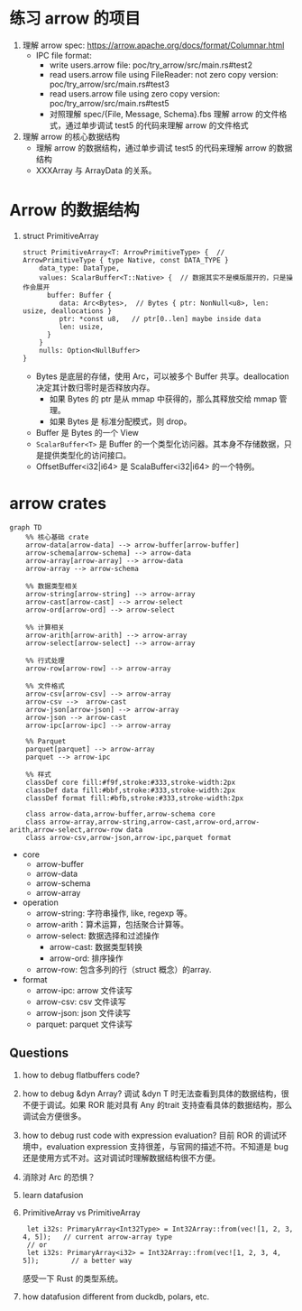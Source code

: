 # 练习 arrow 的项目

1. 理解 arrow spec: https://arrow.apache.org/docs/format/Columnar.html
   - IPC file format: 
     - write users.arrow file: poc/try_arrow/src/main.rs#test2 
     - read users.arrow file using FileReader: not zero copy version: poc/try_arrow/src/main.rs#test3
     - read users.arrow file using zero copy version: poc/try_arrow/src/main.rs#test5
     - 对照理解 spec/{File, Message, Schema}.fbs 理解 arrow 的文件格式，通过单步调试 test5 的代码来理解 arrow 的文件格式
2. 理解 arrow 的核心数据结构
   - 理解 arrow 的数据结构，通过单步调试 test5 的代码来理解 arrow 的数据结构
   - XXXArray 与 ArrayData 的关系。

# Arrow 的数据结构
1. struct PrimitiveArray<T>
   ```
   struct PrimitiveArray<T: ArrowPrimitiveType> {  // ArrowPrimitiveType { type Native, const DATA_TYPE }
       data_type: DataType,
       values: ScalarBuffer<T::Native> {  // 数据其实不是模版展开的，只是操作会展开
         buffer: Buffer {
            data: Arc<Bytes>,  // Bytes { ptr: NonNull<u8>, len: usize, deallocations } 
            ptr: *const u8,   // ptr[0..len] maybe inside data
            len: usize,
         }
       }
       nulls: Option<NullBuffer>
   }
   ```
   - Bytes 是底层的存储，使用 Arc，可以被多个 Buffer 共享。deallocation 决定其计数归零时是否释放内存。
     - 如果 Bytes 的 ptr 是从 mmap 中获得的，那么其释放交给 mmap 管理。
     - 如果 Bytes 是 标准分配模式，则 drop。 
   - Buffer 是 Bytes 的一个 View
   - `ScalarBuffer<T>` 是 Buffer 的一个类型化访问器。其本身不存储数据，只是提供类型化的访问接口。
   - OffsetBuffer<i32|i64> 是 ScalaBuffer<i32|i64> 的一个特例。

# arrow crates
```mermaid
graph TD
    %% 核心基础 crate
    arrow-data[arrow-data] --> arrow-buffer[arrow-buffer]
    arrow-schema[arrow-schema] --> arrow-data
    arrow-array[arrow-array] --> arrow-data
    arrow-array --> arrow-schema
    
    %% 数据类型相关
    arrow-string[arrow-string] --> arrow-array
    arrow-cast[arrow-cast] --> arrow-select
    arrow-ord[arrow-ord] --> arrow-select
    
    %% 计算相关
    arrow-arith[arrow-arith] --> arrow-array
    arrow-select[arrow-select] --> arrow-array
    
    %% 行式处理
    arrow-row[arrow-row] --> arrow-array
    
    %% 文件格式
    arrow-csv[arrow-csv] --> arrow-array
    arrow-csv -->  arrow-cast
    arrow-json[arrow-json] --> arrow-array
    arrow-json --> arrow-cast
    arrow-ipc[arrow-ipc] --> arrow-array
    
    %% Parquet
    parquet[parquet] --> arrow-array
    parquet --> arrow-ipc
    
    %% 样式
    classDef core fill:#f9f,stroke:#333,stroke-width:2px
    classDef data fill:#bbf,stroke:#333,stroke-width:2px
    classDef format fill:#bfb,stroke:#333,stroke-width:2px
    
    class arrow-data,arrow-buffer,arrow-schema core
    class arrow-array,arrow-string,arrow-cast,arrow-ord,arrow-arith,arrow-select,arrow-row data
    class arrow-csv,arrow-json,arrow-ipc,parquet format
```

- core
  - arrow-buffer
  - arrow-data
  - arrow-schema
  - arrow-array
- operation
  - arrow-string: 字符串操作, like, regexp 等。
  - arrow-arith：算术运算，包括聚合计算等。
  - arrow-select: 数据选择和过滤操作
    - arrow-cast: 数据类型转换
    - arrow-ord: 排序操作
  - arrow-row: 包含多列的行（struct 概念）的array.
- format
  - arrow-ipc: arrow 文件读写
  - arrow-csv: csv 文件读写
  - arrow-json: json 文件读写
  - parquet: parquet 文件读写

## Questions
1. how to debug flatbuffers code? 
2. how to debug &dyn Array?
   调试 &dyn T 时无法查看到具体的数据结构，很不便于调试。如果 ROR 能对具有 Any 的trait 支持查看具体的数据结构，那么调试会方便很多。
3. how to debug rust code with expression evaluation?
   目前 ROR 的调试环境中，evaluation expression 支持很差，与官网的描述不符。不知道是 bug 还是使用方式不对。这对调试时理解数据结构很不方便。
4. 消除对 Arc 的恐惧？
5. learn datafusion
6. PrimitiveArray<Int32Type> vs PrimitiveArray<i32>

   ```
    let i32s: PrimaryArray<Int32Type> = Int32Array::from(vec![1, 2, 3, 4, 5]);   // current arrow-array type
    // or
    let i32s: PrimaryArray<i32> = Int32Array::from(vec![1, 2, 3, 4, 5]);        // a better way
   ```
   感受一下 Rust 的类型系统。
7. how datafusion different from duckdb, polars, etc.
